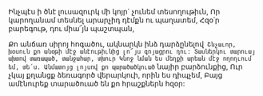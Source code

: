 
Ինչպէս ի ծնէ լուսազուրկ մի կոյր` չունեմ
տեսողութիւն,
Որ կարողանամ տեսնել արարչիդ դէմքն ու
պաղատեմ,
Հզօ՛ր բարեգութ, դու միա՜յն պաշտպան,


Քո անճառ սիրոյ հոգածու, ակնարկն ինձ
դարձընելով`
Շնչաւոր, խօսուն քո անօթի մէջ անէութիւնից լո՜յս
գոյացրու դու:
Տասներկու տարուայ ախտով տառապած,
տանջահար, տխուր
Կնոջ նման ես մեղքի արեան մէջ ողողւում եմ,
տե՛ս.
Անմատոյց լոյսով քո պարածածկուած` նայիր
բարձունքից,
Ուր չկայ քղանցք ձեռագործ վերարկուի, որին ես
դիպչեմ,
Բայց ամէնուրեք տարածուած են քո հրաշքներն
հզօր:
